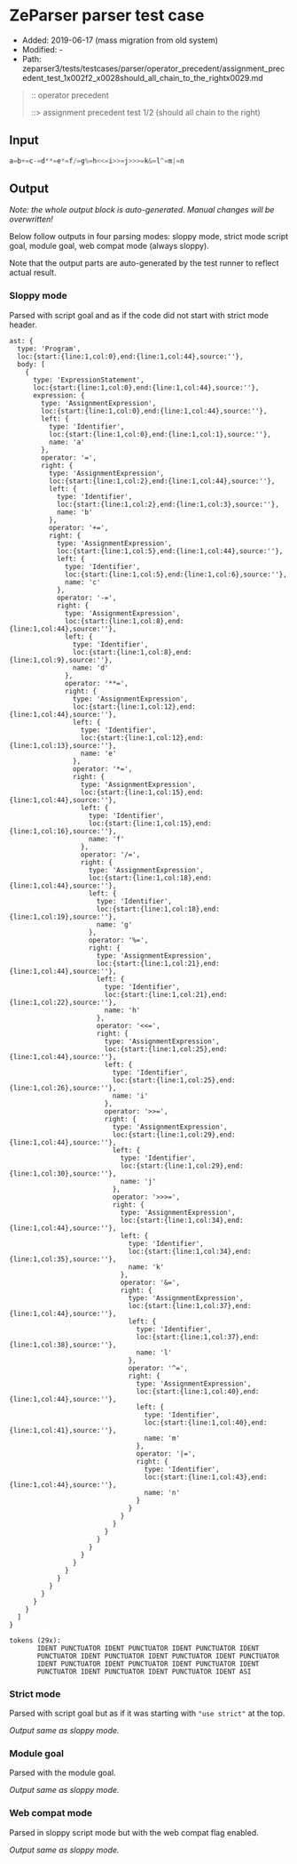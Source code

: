 # ZeParser parser test case

- Added: 2019-06-17 (mass migration from old system)
- Modified: -
- Path: zeparser3/tests/testcases/parser/operator_precedent/assignment_precedent_test_1x002f2_x0028should_all_chain_to_the_rightx0029.md

> :: operator precedent
>
> ::> assignment precedent test 1/2 (should all chain to the right)

## Input

`````js
a=b+=c-=d**=e*=f/=g%=h<<=i>>=j>>>=k&=l^=m|=n
`````

## Output

_Note: the whole output block is auto-generated. Manual changes will be overwritten!_

Below follow outputs in four parsing modes: sloppy mode, strict mode script goal, module goal, web compat mode (always sloppy).

Note that the output parts are auto-generated by the test runner to reflect actual result.

### Sloppy mode

Parsed with script goal and as if the code did not start with strict mode header.

`````
ast: {
  type: 'Program',
  loc:{start:{line:1,col:0},end:{line:1,col:44},source:''},
  body: [
    {
      type: 'ExpressionStatement',
      loc:{start:{line:1,col:0},end:{line:1,col:44},source:''},
      expression: {
        type: 'AssignmentExpression',
        loc:{start:{line:1,col:0},end:{line:1,col:44},source:''},
        left: {
          type: 'Identifier',
          loc:{start:{line:1,col:0},end:{line:1,col:1},source:''},
          name: 'a'
        },
        operator: '=',
        right: {
          type: 'AssignmentExpression',
          loc:{start:{line:1,col:2},end:{line:1,col:44},source:''},
          left: {
            type: 'Identifier',
            loc:{start:{line:1,col:2},end:{line:1,col:3},source:''},
            name: 'b'
          },
          operator: '+=',
          right: {
            type: 'AssignmentExpression',
            loc:{start:{line:1,col:5},end:{line:1,col:44},source:''},
            left: {
              type: 'Identifier',
              loc:{start:{line:1,col:5},end:{line:1,col:6},source:''},
              name: 'c'
            },
            operator: '-=',
            right: {
              type: 'AssignmentExpression',
              loc:{start:{line:1,col:8},end:{line:1,col:44},source:''},
              left: {
                type: 'Identifier',
                loc:{start:{line:1,col:8},end:{line:1,col:9},source:''},
                name: 'd'
              },
              operator: '**=',
              right: {
                type: 'AssignmentExpression',
                loc:{start:{line:1,col:12},end:{line:1,col:44},source:''},
                left: {
                  type: 'Identifier',
                  loc:{start:{line:1,col:12},end:{line:1,col:13},source:''},
                  name: 'e'
                },
                operator: '*=',
                right: {
                  type: 'AssignmentExpression',
                  loc:{start:{line:1,col:15},end:{line:1,col:44},source:''},
                  left: {
                    type: 'Identifier',
                    loc:{start:{line:1,col:15},end:{line:1,col:16},source:''},
                    name: 'f'
                  },
                  operator: '/=',
                  right: {
                    type: 'AssignmentExpression',
                    loc:{start:{line:1,col:18},end:{line:1,col:44},source:''},
                    left: {
                      type: 'Identifier',
                      loc:{start:{line:1,col:18},end:{line:1,col:19},source:''},
                      name: 'g'
                    },
                    operator: '%=',
                    right: {
                      type: 'AssignmentExpression',
                      loc:{start:{line:1,col:21},end:{line:1,col:44},source:''},
                      left: {
                        type: 'Identifier',
                        loc:{start:{line:1,col:21},end:{line:1,col:22},source:''},
                        name: 'h'
                      },
                      operator: '<<=',
                      right: {
                        type: 'AssignmentExpression',
                        loc:{start:{line:1,col:25},end:{line:1,col:44},source:''},
                        left: {
                          type: 'Identifier',
                          loc:{start:{line:1,col:25},end:{line:1,col:26},source:''},
                          name: 'i'
                        },
                        operator: '>>=',
                        right: {
                          type: 'AssignmentExpression',
                          loc:{start:{line:1,col:29},end:{line:1,col:44},source:''},
                          left: {
                            type: 'Identifier',
                            loc:{start:{line:1,col:29},end:{line:1,col:30},source:''},
                            name: 'j'
                          },
                          operator: '>>>=',
                          right: {
                            type: 'AssignmentExpression',
                            loc:{start:{line:1,col:34},end:{line:1,col:44},source:''},
                            left: {
                              type: 'Identifier',
                              loc:{start:{line:1,col:34},end:{line:1,col:35},source:''},
                              name: 'k'
                            },
                            operator: '&=',
                            right: {
                              type: 'AssignmentExpression',
                              loc:{start:{line:1,col:37},end:{line:1,col:44},source:''},
                              left: {
                                type: 'Identifier',
                                loc:{start:{line:1,col:37},end:{line:1,col:38},source:''},
                                name: 'l'
                              },
                              operator: '^=',
                              right: {
                                type: 'AssignmentExpression',
                                loc:{start:{line:1,col:40},end:{line:1,col:44},source:''},
                                left: {
                                  type: 'Identifier',
                                  loc:{start:{line:1,col:40},end:{line:1,col:41},source:''},
                                  name: 'm'
                                },
                                operator: '|=',
                                right: {
                                  type: 'Identifier',
                                  loc:{start:{line:1,col:43},end:{line:1,col:44},source:''},
                                  name: 'n'
                                }
                              }
                            }
                          }
                        }
                      }
                    }
                  }
                }
              }
            }
          }
        }
      }
    }
  ]
}

tokens (29x):
       IDENT PUNCTUATOR IDENT PUNCTUATOR IDENT PUNCTUATOR IDENT
       PUNCTUATOR IDENT PUNCTUATOR IDENT PUNCTUATOR IDENT PUNCTUATOR
       IDENT PUNCTUATOR IDENT PUNCTUATOR IDENT PUNCTUATOR IDENT
       PUNCTUATOR IDENT PUNCTUATOR IDENT PUNCTUATOR IDENT ASI
`````

### Strict mode

Parsed with script goal but as if it was starting with `"use strict"` at the top.

_Output same as sloppy mode._

### Module goal

Parsed with the module goal.

_Output same as sloppy mode._

### Web compat mode

Parsed in sloppy script mode but with the web compat flag enabled.

_Output same as sloppy mode._

